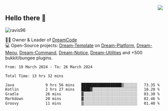 <img align='right' src="https://github-readme-stats.vercel.app/api?username=Ravis96&show_icons=true">

## Hello there 👋
<p align="left"> <img src="https://komarev.com/ghpvc/?username=ravis96&label=Profile%20views&color=0e75b6&style=flat" alt="ravis96" /> </p>

👨‍💻 Owner & Leader of [DreamCode](https://github.com/DreamPoland) <br>
💻 Open-Source projects: [Dream-Template](https://github.com/DreamPoland/dream-template) on [Dream-Platform](https://github.com/DreamPoland/dream-platform), [Dream-Menu](https://github.com/DreamPoland/dream-menu), [Dream-Command](https://github.com/DreamPoland/dream-command), [Dream-Notice](https://github.com/DreamPoland/dream-notice), [Dream-Utilities](https://github.com/DreamPoland/dream-utilities) and +500 bukkit/bungee plugins.

<!--START_SECTION:waka-->

```txt
From: 19 March 2024 - To: 26 March 2024

Total Time: 13 hrs 32 mins

Java              9 hrs 56 mins   ██████████████████▒░░░░░░   73.35 %
Kotlin            2 hrs 27 mins   ████▓░░░░░░░░░░░░░░░░░░░░   18.20 %
Gradle            26 mins         ▓░░░░░░░░░░░░░░░░░░░░░░░░   03.30 %
Markdown          20 mins         ▓░░░░░░░░░░░░░░░░░░░░░░░░   02.46 %
Groovy            11 mins         ▒░░░░░░░░░░░░░░░░░░░░░░░░   01.40 %
```

<!--END_SECTION:waka-->
